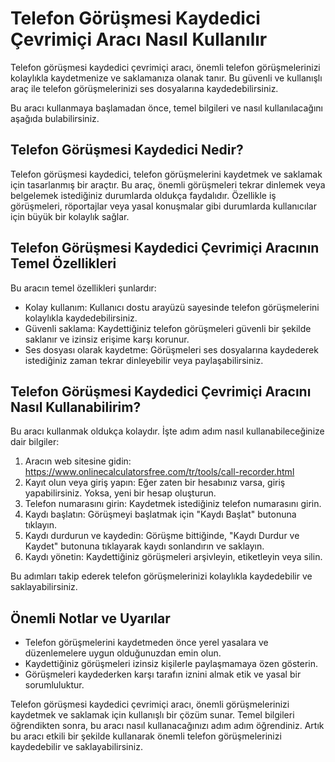 Telefon Görüşmesi Kaydedici Çevrimiçi Aracı Nasıl Kullanılır
============================================================

Telefon görüşmesi kaydedici çevrimiçi aracı, önemli telefon görüşmelerinizi kolaylıkla kaydetmenize ve saklamanıza olanak tanır. Bu güvenli ve kullanışlı araç ile telefon görüşmelerinizi ses dosyalarına kaydedebilirsiniz.

Bu aracı kullanmaya başlamadan önce, temel bilgileri ve nasıl kullanılacağını aşağıda bulabilirsiniz.

Telefon Görüşmesi Kaydedici Nedir?
----------------------------------

Telefon görüşmesi kaydedici, telefon görüşmelerini kaydetmek ve saklamak için tasarlanmış bir araçtır. Bu araç, önemli görüşmeleri tekrar dinlemek veya belgelemek istediğiniz durumlarda oldukça faydalıdır. Özellikle iş görüşmeleri, röportajlar veya yasal konuşmalar gibi durumlarda kullanıcılar için büyük bir kolaylık sağlar.

Telefon Görüşmesi Kaydedici Çevrimiçi Aracının Temel Özellikleri
----------------------------------------------------------------

Bu aracın temel özellikleri şunlardır:

- Kolay kullanım: Kullanıcı dostu arayüzü sayesinde telefon görüşmelerini kolaylıkla kaydedebilirsiniz.
- Güvenli saklama: Kaydettiğiniz telefon görüşmeleri güvenli bir şekilde saklanır ve izinsiz erişime karşı korunur.
- Ses dosyası olarak kaydetme: Görüşmeleri ses dosyalarına kaydederek istediğiniz zaman tekrar dinleyebilir veya paylaşabilirsiniz.

Telefon Görüşmesi Kaydedici Çevrimiçi Aracını Nasıl Kullanabilirim?
-------------------------------------------------------------------

Bu aracı kullanmak oldukça kolaydır. İşte adım adım nasıl kullanabileceğinize dair bilgiler:

1. Aracın web sitesine gidin: <https://www.onlinecalculatorsfree.com/tr/tools/call-recorder.html>
2. Kayıt olun veya giriş yapın: Eğer zaten bir hesabınız varsa, giriş yapabilirsiniz. Yoksa, yeni bir hesap oluşturun.
3. Telefon numarasını girin: Kaydetmek istediğiniz telefon numarasını girin.
4. Kaydı başlatın: Görüşmeyi başlatmak için "Kaydı Başlat" butonuna tıklayın.
5. Kaydı durdurun ve kaydedin: Görüşme bittiğinde, "Kaydı Durdur ve Kaydet" butonuna tıklayarak kaydı sonlandırın ve saklayın.
6. Kaydı yönetin: Kaydettiğiniz görüşmeleri arşivleyin, etiketleyin veya silin.

Bu adımları takip ederek telefon görüşmelerinizi kolaylıkla kaydedebilir ve saklayabilirsiniz.

Önemli Notlar ve Uyarılar
-------------------------

- Telefon görüşmelerini kaydetmeden önce yerel yasalara ve düzenlemelere uygun olduğunuzdan emin olun.
- Kaydettiğiniz görüşmeleri izinsiz kişilerle paylaşmamaya özen gösterin.
- Görüşmeleri kaydederken karşı tarafın iznini almak etik ve yasal bir sorumluluktur.

Telefon görüşmesi kaydedici çevrimiçi aracı, önemli görüşmelerinizi kaydetmek ve saklamak için kullanışlı bir çözüm sunar. Temel bilgileri öğrendikten sonra, bu aracı nasıl kullanacağınızı adım adım öğrendiniz. Artık bu aracı etkili bir şekilde kullanarak önemli telefon görüşmelerinizi kaydedebilir ve saklayabilirsiniz.